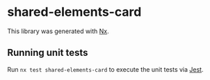 # shared-elements-card

This library was generated with [Nx](https://nx.dev).

## Running unit tests

Run `nx test shared-elements-card` to execute the unit tests via [Jest](https://jestjs.io).
